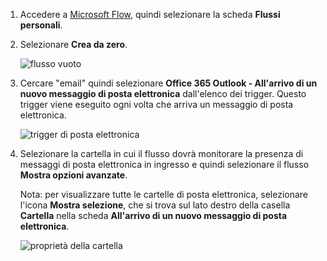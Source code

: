 1. Accedere a [Microsoft Flow](https://flow.microsoft.com), quindi selezionare la scheda **Flussi personali**.
2. Selezionare **Crea da zero**.
   
    ![flusso vuoto](includes/media/email-triggers/email-triggers-create-blank.png)
3. Cercare "email" quindi selezionare **Office 365 Outlook - All'arrivo di un nuovo messaggio di posta elettronica** dall'elenco dei trigger. Questo trigger viene eseguito ogni volta che arriva un messaggio di posta elettronica.
   
    ![trigger di posta elettronica](includes/media/email-triggers/email-triggers-1.png)
4. Selezionare la cartella in cui il flusso dovrà monitorare la presenza di messaggi di posta elettronica in ingresso e quindi selezionare il flusso **Mostra opzioni avanzate**.
   
     Nota: per visualizzare tutte le cartelle di posta elettronica, selezionare l'icona **Mostra selezione**, che si trova sul lato destro della casella **Cartella** nella scheda **All'arrivo di un nuovo messaggio di posta elettronica**.
   
    ![proprietà della cartella](includes/media/email-triggers/email-triggers-subject-folder.png)

